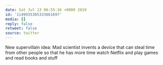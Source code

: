 ```yaml
---
date: Sat Jul 13 06:55:16 +0000 2019
id: '1149935305333661697'
media: []
reply: false
retweet: false
source: twitter
---
```


New supervillain idea: Mad scientist invents a device that can steal time from other people so that he has more time watch Netflix and play games and read books and stuff